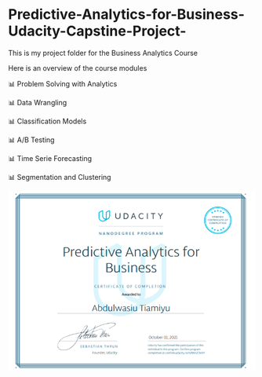 # Predictive-Analytics-for-Business-Udacity-Capstine-Project-
This is my project folder for the Business Analytics Course

Here is an overview of the course modules 

📊 Problem Solving with Analytics 

📊 Data Wrangling 

📊 Classification Models 

📊 A/B Testing 

📊 Time Serie Forecasting

📊 Segmentation and Clustering 

![Certificate](https://github.com/Tiamiyu1/Predictive-Analytics-for-Business-Udacity-Capstine-Project-/blob/main/Certificate.png)
